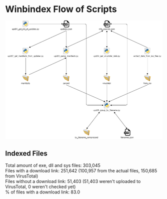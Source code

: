 # Winbindex Flow of Scripts

![winbindex-scripts-flow.png](winbindex-scripts-flow.png)

## Indexed Files

<!--FileStats-->
Total amount of exe, dll and sys files: 303,045  
Files with a download link: 251,642 (100,957 from the actual files, 150,685 from VirusTotal)  
Files without a download link: 51,403 (51,403 weren't uploaded to VirusTotal, 0 weren't checked yet)  
% of files with a download link: 83.0  
<!--/FileStats-->

